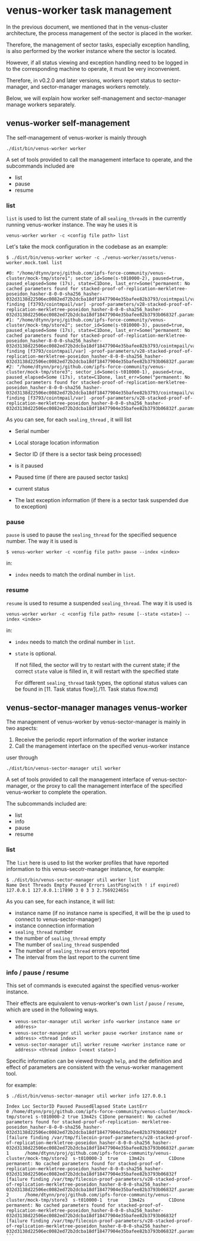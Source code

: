 # venus-worker task management

In the previous document, we mentioned that in the venus-cluster architecture, the process management of the sector is placed in the worker.

Therefore, the management of sector tasks, especially exception handling, is also performed by the worker instance where the sector is located.

However, if all status viewing and exception handling need to be logged in to the corresponding machine to operate, it must be very inconvenient.

Therefore, in v0.2.0 and later versions, workers report status to sector-manager, and sector-manager manages workers remotely.

Below, we will explain how worker self-management and sector-manager manage workers separately.



## venus-worker self-management

The self-management of venus-worker is mainly through

````
./dist/bin/venus-worker worker
````

A set of tools provided to call the management interface to operate, and the subcommands included are

- list
- pause
- resume



### list

`list` is used to list the current state of all `sealing_thread`s in the currently running venus-worker instance. The way he uses it is

````
venus-worker worker -c <config file path> list
````



Let's take the mock configuration in the codebase as an example:

````
$ ./dist/bin/venus-worker worker -c ./venus-worker/assets/venus-worker.mock.toml list

#0: "/home/dtynn/proj/github.com/ipfs-force-community/venus-cluster/mock-tmp/store1"; sector_id=Some(s-t010000-2), paused=true, paused_elapsed=Some (17s), state=C1Done, last_err=Some("permanent: No cached parameters found for stacked-proof-of-replication-merkletree-poseidon_hasher-8-0-0-sha256_hasher-032d3138d22506ec0082ed72b2dcba18df18477904e35bafee82b3793/cointmpail/var finding [f3793/cointmpail/var] -proof-parameters/v28-stacked-proof-of-replication-merkletree-poseidon_hasher-8-0-0-sha256_hasher-032d3138d22506ec0082ed72b2dcba18df18477904e35bafee82b3793b06832f.params]")
#1: "/home/dtynn/proj/github.com/ipfs-force-community/venus-cluster/mock-tmp/store2"; sector_id=Some(s-t010000-3), paused=true, paused_elapsed=Some (17s), state=C1Done, last_err=Some("permanent: No cached parameters found for stacked-proof-of-replication-merkletree-poseidon_hasher-8-0-0-sha256_hasher-032d3138d22506ec0082ed72b2dcba18df18477904e35bafee82b3793/cointmpail/var finding [f3793/cointmpail/var] -proof-parameters/v28-stacked-proof-of-replication-merkletree-poseidon_hasher-8-0-0-sha256_hasher-032d3138d22506ec0082ed72b2dcba18df18477904e35bafee82b3793b06832f.params]")
#2: "/home/dtynn/proj/github.com/ipfs-force-community/venus-cluster/mock-tmp/store3"; sector_id=Some(s-t010000-1), paused=true, paused_elapsed=Some (17s), state=C1Done, last_err=Some("permanent: No cached parameters found for stacked-proof-of-replication-merkletree-poseidon_hasher-8-0-0-sha256_hasher-032d3138d22506ec0082ed72b2dcba18df18477904e35bafee82b3793/cointmpail/var finding [f3793/cointmpail/var] -proof-parameters/v28-stacked-proof-of-replication-merkletree-poseidon_hasher-8-0-0-sha256_hasher-032d3138d22506ec0082ed72b2dcba18df18477904e35bafee82b3793b06832f.params]")
````

As you can see, for each `sealing_thread` , it will list

- Serial number

- Local storage location information
- Sector ID (if there is a sector task being processed)
- is it paused
- Paused time (if there are paused sector tasks)
- current status
- The last exception information (if there is a sector task suspended due to exception)



### pause

`pause` is used to pause the `sealing_thread` for the specified sequence number. The way it is used is

````
$ venus-worker worker -c <config file path> pause --index <index>
````

in:

- `index` needs to match the ordinal number in `list`.



### resume

`resume` is used to resume a suspended `sealing_thread`. The way it is used is

````
venus-worker worker -c <config file path> resume [--state <state>] --index <index>
````

in:

- `index` needs to match the ordinal number in `list`.

- `state` is optional.

  If not filled, the sector will try to restart with the current state; if the correct `state` value is filled in, it will restart with the specified state

  For different `sealing_thread` task types, the optional status values ​​can be found in [11. Task status flow](./11. Task status flow.md)



## venus-sector-manager manages venus-worker

The management of venus-worker by venus-sector-manager is mainly in two aspects:

1. Receive the periodic report information of the worker instance
2. Call the management interface on the specified venus-worker instance

user through

````
./dist/bin/venus-sector-manager util worker
````

A set of tools provided to call the management interface of venus-sector-manager, or the proxy to call the management interface of the specified venus-worker to complete the operation.

The subcommands included are:

- list
- info
- pause
- resume



### list

The `list` here is used to list the worker profiles that have reported information to this venus-secotr-manager instance, for example:

````
$ ./dist/bin/venus-sector-manager util worker list
Name Dest Threads Empty Paused Errors LastPing(with ! if expired)
127.0.0.1 127.0.0.1:17890 3 0 3 3 2.756922465s
````

As you can see, for each instance, it will list:

- instance name (if no instance name is specified, it will be the ip used to connect to venus-sector-manager)
- instance connection information
- `sealing_thread` number
- the number of `sealing_thread` empty
- The number of `sealing_thread` suspended
- The number of `sealing_thread` errors reported
- The interval from the last report to the current time



### info / pause / resume

This set of commands is executed against the specified venus-worker instance.

Their effects are equivalent to venus-worker's own `list` / `pause` / `resume`, which are used in the following ways.

- `venus-sector-manager util worker info <worker instance name or address>`
- `venus-sector-manager util worker pause <worker instance name or address> <thread index>`
- `venus-sector-manager util worker resume <worker instance name or address> <thread index> [<next state>]`

Specific information can be viewed through `help`, and the definition and effect of parameters are consistent with the venus-worker management tool.

for example:

````
$ ./dist/bin/venus-sector-manager util worker info 127.0.0.1

Index Loc SectorID Paused PausedElapsed State LastErr
0 /home/dtynn/proj/github.com/ipfs-force-community/venus-cluster/mock-tmp/store1 s-t010000-2 true 13m42s C1Done permanent: No cached parameters found for stacked-proof-of-replication- merkletree-poseidon_hasher-8-0-0-sha256_hasher-032d3138d22506ec0082ed72b2dcba18df18477904e35bafee82b3793b06832f [failure finding /var/tmp/filecoin-proof-parameters/v28-stacked-proof-of-replication-merkletree-poseidon_hasher-8-0-0-sha256_hasher-032d3138d22506ec0082ed72b2dcba18df18477904e35bafee82b3793b06832f.params]
1      /home/dtynn/proj/github.com/ipfs-force-community/venus-cluster/mock-tmp/store2  s-t010000-3  true    13m42s         C1Done  permanent: No cached parameters found for stacked-proof-of-replication-merkletree-poseidon_hasher-8-0-0-sha256_hasher-032d3138d22506ec0082ed72b2dcba18df18477904e35bafee82b3793b06832f [failure finding /var/tmp/filecoin-proof-parameters/v28-stacked-proof-of-replication-merkletree-poseidon_hasher-8-0-0-sha256_hasher-032d3138d22506ec0082ed72b2dcba18df18477904e35bafee82b3793b06832f.params]
2      /home/dtynn/proj/github.com/ipfs-force-community/venus-cluster/mock-tmp/store3  s-t010000-1  true    13m42s         C1Done  permanent: No cached parameters found for stacked-proof-of-replication-merkletree-poseidon_hasher-8-0-0-sha256_hasher-032d3138d22506ec0082ed72b2dcba18df18477904e35bafee82b3793b06832f [failure finding /var/tmp/filecoin-proof-parameters/v28-stacked-proof-of-replication-merkletree-poseidon_hasher-8-0-0-sha256_hasher-032d3138d22506ec0082ed72b2dcba18df18477904e35bafee82b3793b06832f.params]
```